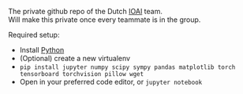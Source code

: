 The private github repo of the Dutch [IOAI](https://ioai-official.org/) team.  
Will make this private once every teammate is in the group. 

Required setup:
- Install [Python](https://python.org)
- (Optional) create a new virtualenv
- `pip install jupyter numpy scipy sympy pandas matplotlib torch tensorboard torchvision pillow wget`
- Open in your preferred code editor, or `jupyter notebook`

